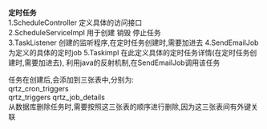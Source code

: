 **定时任务**  
1.ScheduleController 定义具体的访问接口  
2.ScheduleServiceImpl 用于创建 销毁 停止任务  
3.TaskListener 创建的监听程序,在定时任务创建时,需要加进去 
4.SendEmailJob 为定义的具体的定时job
5.Taskimpl  在此定义具体的定时任务详情(在定时任务创建时,需要加进去),
利用java的反射机制,在SendEmailJob调用该任务


任务在创建后,会添加到三张表中,分别为:  
qrtz_cron_triggers  
qrtz_triggers
qrtz_job_details  
从数据库删除任务时,需要按照这三张表的顺序进行删除,因为这三张表间有外键关联